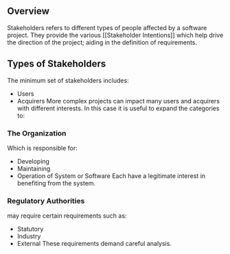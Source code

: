 
## Overview
Stakeholders refers to different types of people affected by a software project. They provide the various [[Stakeholder Intentions]] which help drive the direction of the project; aiding in the definition of requirements.

## Types of Stakeholders
The minimum set of stakeholders includes:
* Users
* Acquirers
More complex projects can impact many users and acquirers with different interests. In this case it is useful to expand the categories to:
### The Organization
Which is responsible for:
 * Developing
 * Maintaining
 * Operation of System or Software
Each have a legitimate interest in benefiting from the system.

### Regulatory Authorities
may require certain requirements such as:
* Statutory
* Industry
* External
These requirements demand careful analysis.